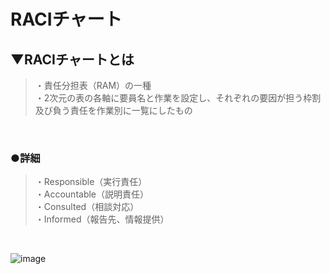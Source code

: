 # RACIチャート

## ▼RACIチャートとは
>・責任分担表（RAM）の一種<br>
>・2次元の表の各軸に要員名と作業を設定し、それぞれの要因が担う枠割及び負う責任を作業別に一覧にしたもの<br>
<br>

### ●詳細
>・Responsible（実行責任）<br>
>・Accountable（説明責任）<br>
>・Consulted（相談対応）<br>
>・Informed（報告先、情報提供）<br>
<br>

![image](https://github.com/user-attachments/assets/5332cfd1-99a9-42c5-847f-9436d40a72b4)<br>
